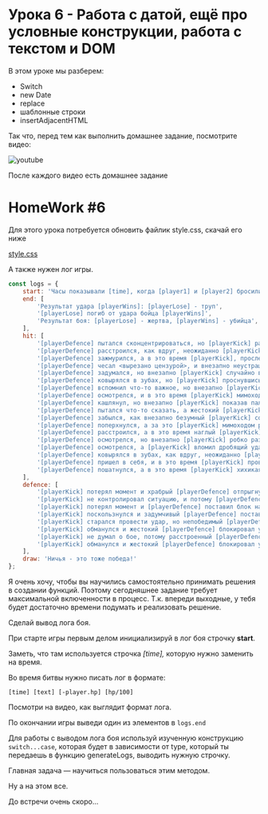 # Урока 6 - Работа с датой, ещё про условные конструкции, работа с текстом и DOM

В этом уроке мы разберем:
- Switch
- new Date
- replace
- шаблонные строки
- insertAdjacentHTML 

Так что, перед тем как выполнить домашнее задание, посмотрите видео:

![youtube](https://youtu.be/Yi8871D4ScA)

После каждого видео есть домашнее задание

# HomeWork #6

Для этого урока потребуется обновить файлик style.css, скачай его ниже

[style.css](https://firebasestorage.googleapis.com/v0/b/it-course-84ddd.appspot.com/o/course%2Fjsmarathon-mortal-kombat%2F6%2Fstyle.css?alt=media&token=4602aaed-d109-44d6-8eee-7ce01aa58516)

А также нужен лог игры.

```js
const logs = {
    start: 'Часы показывали [time], когда [player1] и [player2] бросили вызов друг другу.',
    end: [
        'Результат удара [playerWins]: [playerLose] - труп',
        '[playerLose] погиб от удара бойца [playerWins]',
        'Результат боя: [playerLose] - жертва, [playerWins] - убийца',
    ],
    hit: [
        '[playerDefence] пытался сконцентрироваться, но [playerKick] разбежавшись раздробил копчиком левое ухо врага.',
        '[playerDefence] расстроился, как вдруг, неожиданно [playerKick] случайно раздробил грудью грудину противника.',
        '[playerDefence] зажмурился, а в это время [playerKick], прослезившись, раздробил кулаком пах оппонента.',
        '[playerDefence] чесал <вырезано цензурой>, и внезапно неустрашимый [playerKick] отчаянно размозжил грудью левый бицепс оппонента.',
        '[playerDefence] задумался, но внезапно [playerKick] случайно влепил грубый удар копчиком в пояс оппонента.',
        '[playerDefence] ковырялся в зубах, но [playerKick] проснувшись влепил тяжелый удар пальцем в кадык врага.',
        '[playerDefence] вспомнил что-то важное, но внезапно [playerKick] зевнув, размозжил открытой ладонью челюсть противника.',
        '[playerDefence] осмотрелся, и в это время [playerKick] мимоходом раздробил стопой аппендикс соперника.',
        '[playerDefence] кашлянул, но внезапно [playerKick] показав палец, размозжил пальцем грудь соперника.',
        '[playerDefence] пытался что-то сказать, а жестокий [playerKick] проснувшись размозжил копчиком левую ногу противника.',
        '[playerDefence] забылся, как внезапно безумный [playerKick] со скуки, влепил удар коленом в левый бок соперника.',
        '[playerDefence] поперхнулся, а за это [playerKick] мимоходом раздробил коленом висок врага.',
        '[playerDefence] расстроился, а в это время наглый [playerKick] пошатнувшись размозжил копчиком губы оппонента.',
        '[playerDefence] осмотрелся, но внезапно [playerKick] робко размозжил коленом левый глаз противника.',
        '[playerDefence] осмотрелся, а [playerKick] вломил дробящий удар плечом, пробив блок, куда обычно не бьют оппонента.',
        '[playerDefence] ковырялся в зубах, как вдруг, неожиданно [playerKick] отчаянно размозжил плечом мышцы пресса оппонента.',
        '[playerDefence] пришел в себя, и в это время [playerKick] провел разбивающий удар кистью руки, пробив блок, в голень противника.',
        '[playerDefence] пошатнулся, а в это время [playerKick] хихикая влепил грубый удар открытой ладонью по бедрам врага.',
    ],
    defence: [
        '[playerKick] потерял момент и храбрый [playerDefence] отпрыгнул от удара открытой ладонью в ключицу.',
        '[playerKick] не контролировал ситуацию, и потому [playerDefence] поставил блок на удар пяткой в правую грудь.',
        '[playerKick] потерял момент и [playerDefence] поставил блок на удар коленом по селезенке.',
        '[playerKick] поскользнулся и задумчивый [playerDefence] поставил блок на тычок головой в бровь.',
        '[playerKick] старался провести удар, но непобедимый [playerDefence] ушел в сторону от удара копчиком прямо в пятку.',
        '[playerKick] обманулся и жестокий [playerDefence] блокировал удар стопой в солнечное сплетение.',
        '[playerKick] не думал о бое, потому расстроенный [playerDefence] отпрыгнул от удара кулаком куда обычно не бьют.',
        '[playerKick] обманулся и жестокий [playerDefence] блокировал удар стопой в солнечное сплетение.'
    ],
    draw: 'Ничья - это тоже победа!'
};
```

Я очень хочу, чтобы вы научились самостоятельно принимать решения в создании функций. Поэтому сегодняшнее задание требует максимальной включенности в процесс. Т.к. впереди выходные, у тебя будет достаточно времени подумать и реализовать решение.

Сделай вывод лога боя.

При старте игры первым делом инициализируй в лог боя строчку **start**.

Заметь, что там используется строчка *[time],* которую нужно заменить на время.

Во время битвы нужно писать лог в формате:

`[time] [text] [-player.hp] [hp/100]`

Посмотри на видео, как выглядит формат лога.

По окончании игры выведи один из элементов в `logs.end`

Для работы с выводом лога боя используй изученную конструкцию `switch...case`, которая будет в зависимости от type, который ты передаешь в функцию generateLogs, выводить нужную строчку.

Главная задача — научиться пользоваться этим методом.

Ну а на этом все.

До встречи очень скоро...

